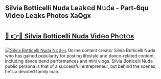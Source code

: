 ## Silvia Botticelli Nuda Le𝚊k𝚎d N𝚞𝚍e - Part-6qu Vid𝚎o Le𝚊ks Photos XaQgx

# <h2><a href="http://fbdt9tc.evod.top/?m=Silvia+Botticelli+Nuda">🔗 👉🔴 Silvia Botticelli Nuda Vid𝚎o Ph𝚘t𝚘s</a></h2>

[![Silvia Botticelli Nuda N𝚞d𝚎s](https://i.imgur.com/8V9OHl7.gif)](http://fbdt9tc.evod.top/?m=Silvia+Botticelli+Nuda)
Online content creator Silvia Botticelli Nuda who has gained popularity for posting lifestyle and dance-related content, including dance trend performances and mini vlogs. Silvia Botticelli Nuda public persona is that of a successful entrepreneur, but behind the scenes, he's a devoted family man. 
